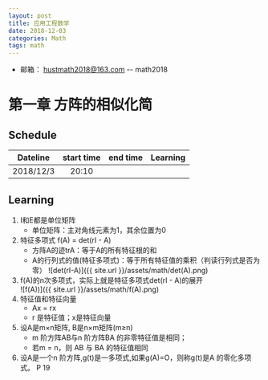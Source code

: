 ```yaml
---
layout: post
title: 应用工程数学
date: 2018-12-03
categories: Math
tags: math 
---
```


+ 邮箱： hustmath2018@163.com -- math2018
# 第一章 方阵的相似化简 
## Schedule

|Dateline|start time|end time|Learning|
|:-:|:-:|:-:|:-:|
|2018/12/3|20:10||

## Learning
1. I和E都是单位矩阵
    + 单位矩阵：主对角线元素为1，其余位置为0
2. 特征多项式 f(A) = det(rI - A) 
    + 方阵A的迹trA：等于A的所有特征根的和
    + A的行列式的值(特征多项式)：等于所有特征值的乘积（判读行列式是否为零）
![det(rI-A)]({{ site.url }}/assets/math/det(A).png)
3. f(A)的n次多项式，实际上就是特征多项式det(rI - A)的展开  
![f(A))]({{ site.url }}/assets/math/f(A).png)
4. 特征值和特征向量
    + Ax = rx
    + r 是特征值；x是特征向量
5. 设A是m×n矩阵, B是n×m矩阵(m≥n)
    + m 阶方阵AB与n 阶方阵BA 的非零特征值是相同；
    + 若m = n，则 AB 与 BA 的特征值相同
6. 设A是一个n 阶方阵,g(t)是一多项式,如果g(A)=O，则称g(t)是A 的零化多项式。
P 19